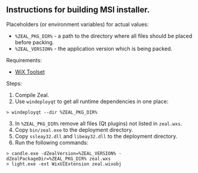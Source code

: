 ## Instructions for building MSI installer.

Placeholders (or environment variables) for actual values:

* `%ZEAL_PKG_DIR%` - a path to the directory where all files should be placed before packing.
* `%ZEAL_VERSION%` - the application version which is being packed.

Requirements:

* [WiX Toolset](http://wixtoolset.org/)

Steps:

1. Compile Zeal.
2. Use `windeployqt` to get all runtime dependencies in one place:

  ```shell
  > windeployqt --dir %ZEAL_PKG_DIR%
  ```

3. In `%ZEAL_PKG_DIR%` remove all files (Qt plugins) not listed in `zeal.wxs`.
4. Copy `bin/zeal.exe` to the deployment directory.
5. Copy `ssleay32.dll` and `libeay32.dll` to the deployment directory.
6. Run the following commands:

  ```shell
  > candle.exe -dZealVersion=%ZEAL_VERSION% -dZealPackageDir=%ZEAL_PKG_DIR% zeal.wxs
  > light.exe -ext WixUIExtension zeal.wixobj
  ```
